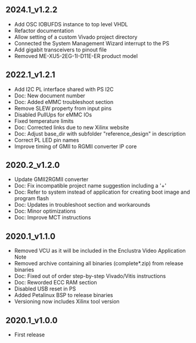 ## 2024.1_v1.2.2
* Add OSC IOBUFDS instance to top level VHDL
* Refactor documentation
* Allow setting of a custom Vivado project directory
* Connected the System Management Wizard interrupt to the PS
* Add gigabit transceivers to pinout file
* Removed ME-XU5-2EG-1I-D11E-ER product model

## 2022.1_v1.2.1
* Add I2C PL interface shared with PS I2C
* Doc: New document number
* Doc: Added eMMC troubleshoot section
* Remove SLEW property from input pins
* Disabled PullUps for eMMC IOs
* Fixed temperature limits
* Doc: Corrected links due to new Xilinx website
* Doc: Adjust base_dir with subfolder "reference_design" in description
* Correct PL LED pin names
* Improve timing of GMII to RGMII converter IP core

## 2020.2_v1.2.0
* Update GMII2RGMII converter
* Doc: Fix incompatible project name suggestion including a '+'
* Doc: Refer to system instead of application for creating boot image and program flash
* Doc: Updates in troubleshoot section and workarounds
* Doc: Minor optimizations
* Doc: Improve MCT instructions

## 2020.1_v1.1.0
* Removed VCU as it will be included in the Enclustra Video Application Note
* Removed archive containing all binaries (complete*.zip) from release binaries
* Doc: Fixed out of order step-by-step Vivado/Vitis instructions
* Doc: Reworded ECC RAM section
* Disabled USB reset in PS
* Added Petalinux BSP to release binaries
* Versioning now includes Xilinx tool version

## 2020.1_v1.0.0
* First release

